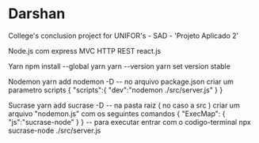 # Darshan
College's conclusion project for UNIFOR's - SAD - 'Projeto Aplicado 2'

Node.js com express
MVC HTTP REST 
react.js

Yarn
  npm install --global yarn
  yarn --version
  yarn set version stable

Nodemon
  yarn add nodemon -D
-- no arquivo package.json criar um parametro scripts
  {
    "scripts":{
      "dev":"nodemon ./src/server.js"
    }
  }

Sucrase
  yarn add sucrase -D
-- na pasta raiz ( no caso a src ) criar um arquivo "nodemon.js" com os seguintes comandos
  {
   "ExecMap": {
     "js":"sucrase-node"
     }
  }
-- para executar entrar com o codigo-terminal
  npx sucrase-node ./src/server.js
  

